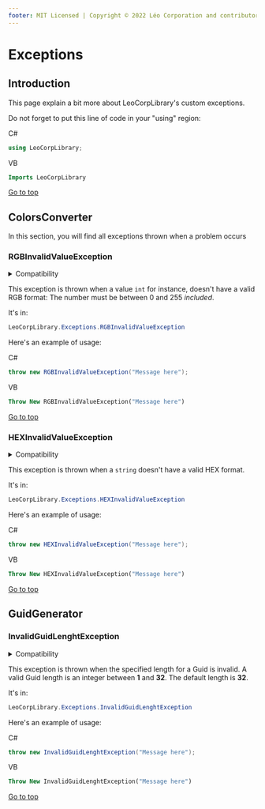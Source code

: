 ```yaml
---
footer: MIT Licensed | Copyright © 2022 Léo Corporation and contributors
---
```

# Exceptions
## Introduction
This page explain a bit more about LeoCorpLibrary's custom exceptions.

Do not forget to put this line of code in your "using" region:

C#
~~~ cs
using LeoCorpLibrary;
~~~
VB
~~~ vb
Imports LeoCorpLibrary
~~~
[Go to top](#exceptions)
## ColorsConverter
In this section, you will find all exceptions thrown when a problem occurs
### RGBInvalidValueException

<details>
<summary>Compatibility</summary>

| Frameworks | LeoCorpLibrary | LeoCorpLibrary.Core |
| :-----: | :----------------: | :---------------------: |
| .NET 6 | ✔ | ✔ |
| .NET 5 | ✔ | ✔ |
| .NET Core 3.1 | ✔ | ✔ |
| .NET Framework 4.5 | ✔ | ✔ |

</details>

This exception is thrown when a value `int` for instance, doesn't have a valid RGB format: The number must be between 0 and 255 *included*.

It's in:
~~~ cs
LeoCorpLibrary.Exceptions.RGBInvalidValueException
~~~

Here's an example of usage:

C#
~~~ cs
throw new RGBInvalidValueException("Message here");
~~~
VB
~~~ vb
Throw New RGBInvalidValueException("Message here")
~~~
[Go to top](#exceptions)
### HEXInvalidValueException

<details>
<summary>Compatibility</summary>

| Frameworks | LeoCorpLibrary | LeoCorpLibrary.Core |
| :-----: | :----------------: | :---------------------: |
| .NET 6 | ✔ | ✔ |
| .NET 5 | ✔ | ✔ |
| .NET Core 3.1 | ✔ | ✔ |
| .NET Framework 4.5 | ✔ | ✔ |

</details>

This exception is thrown when a `string` doesn't have a valid HEX format.

It's in:
~~~ cs
LeoCorpLibrary.Exceptions.HEXInvalidValueException
~~~
Here's an example of usage:

C#
~~~ cs
throw new HEXInvalidValueException("Message here");
~~~
VB
~~~ vb
Throw New HEXInvalidValueException("Message here")
~~~
[Go to top](#exceptions)

## GuidGenerator
### InvalidGuidLenghtException

<details>
<summary>Compatibility</summary>

| Frameworks | LeoCorpLibrary | LeoCorpLibrary.Core |
| :-----: | :----------------: | :---------------------: |
| .NET 6 | ✔ | ✔ |
| .NET 5 | ✔ | ✔ |
| .NET Core 3.1 | ✔ | ✔ |
| .NET Framework 4.5 | ✔ | ✔ |

</details>

This exception is thrown when the specified length for a Guid is invalid. A valid Guid length is an integer between **1** and **32**. The default length is **32**.

It's in:
~~~ cs
LeoCorpLibrary.Exceptions.InvalidGuidLenghtException
~~~

Here's an example of usage:

C#
~~~ cs
throw new InvalidGuidLenghtException("Message here");
~~~
VB
~~~ vb
Throw New InvalidGuidLenghtException("Message here")
~~~
[Go to top](#exceptions)